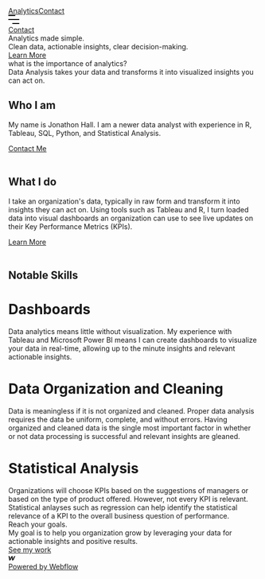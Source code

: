 <!DOCTYPE html>
<!-- This site was created in Webflow. https://www.webflow.com -->
<!-- Last Published: Thu Jun 29 2023 12:06:57 GMT+0000 (Coordinated Universal Time) -->
<html data-wf-domain="vegetable-analytics.webflow.io" data-wf-page="649d60706d73c18c0e9b99b0" data-wf-site="649d60706d73c18c0e9b9966" class="w-mod-js wf-montserrat-n1-active wf-montserrat-i1-active wf-montserrat-n2-active wf-montserrat-i2-active wf-montserrat-n3-active wf-montserrat-i3-active wf-montserrat-n4-active wf-montserrat-i4-active wf-montserrat-n5-active wf-montserrat-i5-active wf-montserrat-i6-active wf-montserrat-n7-active wf-montserrat-i7-active wf-montserrat-n8-active wf-montserrat-i8-active wf-montserrat-n9-active wf-montserrat-i9-active wf-montserrat-n6-active wf-active"><head>
<meta http-equiv="content-type" content="text/html; charset=UTF-8"><style>.wf-force-outline-none[tabindex="-1"]:focus{outline:none;}</style><meta charset="utf-8"><title>Business - Webflow HTML website template</title><meta content="Business - Webflow HTML website template" property="og:title"><meta content="https://uploads-ssl.webflow.com/5c6eb5400253230156de2bd6/5cdc268dd7274d5c05c6009a_Business%20SEO.jpg" property="og:image"><meta content="Business - Webflow HTML website template" property="twitter:title"><meta content="https://uploads-ssl.webflow.com/5c6eb5400253230156de2bd6/5cdc268dd7274d5c05c6009a_Business%20SEO.jpg" property="twitter:image"><meta content="width=device-width, initial-scale=1" name="viewport"><meta content="Webflow" name="generator"><link href="VegetableAnalytics_files/vegetable-analytics.webflow.72ded3b04.css" rel="stylesheet" type="text/css"><link href="https://fonts.googleapis.com/" rel="preconnect"><link href="https://fonts.gstatic.com/" rel="preconnect" crossorigin="anonymous"><script src="VegetableAnalytics_files/webfont.js" type="text/javascript"></script><link rel="stylesheet" href="VegetableAnalytics_files/css.css" media="all"><script type="text/javascript">WebFont.load({  google: {    families: ["Montserrat:100,100italic,200,200italic,300,300italic,400,400italic,500,500italic,600,600italic,700,700italic,800,800italic,900,900italic"]  }});</script><script type="text/javascript">!function(o,c){var n=c.documentElement,t=" w-mod-";n.className+=t+"js",("ontouchstart"in o||o.DocumentTouch&&c instanceof DocumentTouch)&&(n.className+=t+"touch")}(window,document);</script><link href="https://uploads-ssl.webflow.com/img/favicon.ico" rel="shortcut icon" type="image/x-icon"><link href="https://uploads-ssl.webflow.com/img/webclip.png" rel="apple-touch-icon"></head><body><div data-collapse="medium" data-animation="default" data-duration="400" data-easing="ease" data-easing2="ease" role="banner" class="navigation w-nav"><div class="navigation-wrap"><div class="menu"><nav role="navigation" class="navigation-items w-nav-menu"><a href="https://vegetable-analytics.webflow.io/team" class="navigation-item w-nav-link">Analytics</a><a href="https://vegetable-analytics.webflow.io/contact" class="navigation-item w-nav-link">Contact</a></nav><div class="menu-button w-nav-button" style="-webkit-user-select: text;" aria-label="menu" role="button" tabindex="0" aria-controls="w-nav-overlay-0" aria-haspopup="menu" aria-expanded="false"><img src="VegetableAnalytics_files/649d60706d73c18c0e9b99d2_menu-icon.png" alt="" class="menu-icon" width="22"></div></div><a href="mailto:mail@business.com?subject=You've%20got%20mail!" class="button cc-contact-us w-inline-block"><div class="text-block">Contact</div></a></div><div class="w-nav-overlay" data-wf-ignore="" id="w-nav-overlay-0"></div></div><div class="section cc-store-home-wrap"><div class="intro-header"><div class="intro-content cc-homepage"><div class="intro-text"><div class="heading-jumbo">Analytics made simple.</div><div class="paragraph-bigger cc-bigger-white-light">Clean data, actionable insights, clear decision-making.<br></div></div><a href="https://vegetable-analytics.webflow.io/about" class="button cc-jumbo-button cc-jumbo-white w-inline-block"><div>Learn More</div></a></div></div><div class="container"><div class="motto-wrap"><div class="label cc-light">what is the importance of analytics?</div><div class="heading-jumbo-small">Data Analysis takes your data and transforms it into visualized insights you can act on.<br></div></div><div class="divider"></div><div class="home-content-wrap"><div class="w-layout-grid about-grid"><div id="w-node-_86e64837-0616-515b-4568-76c147234d34-0e9b99b0"><div class="home-section-wrap"><h2 class="section-heading">Who I am</h2><p class="paragraph-light">My name is Jonathon Hall. I am a newer data analyst with experience in R, Tableau, SQL, Python, and Statistical Analysis.</p></div><a href="https://vegetable-analytics.webflow.io/about" class="button w-inline-block"><div>Contact Me</div></a></div><img src="VegetableAnalytics_files/649d635c8b2660e3b5aad3a9_Selfie.jpg" id="w-node-_86e64837-0616-515b-4568-76c147234d3f-0e9b99b0" sizes="(max-width: 479px) 100vw, (max-width: 767px) 96vw, (max-width: 1079px) 100vw, 1079px" srcset="VegetableAnalytics_files/649d635c8b2660e3b5aad3a9_Selfie-p-500.jpg 500w, VegetableAnalytics_files/649d635c8b2660e3b5aad3a9_Selfie-p-800.jpg 800w, VegetableAnalytics_files/649d635c8b2660e3b5aad3a9_Selfie.jpg 1079w" alt=""></div><div class="w-layout-grid about-grid cc-about-2"><div id="w-node-_86e64837-0616-515b-4568-76c147234d41-0e9b99b0"><div class="home-section-wrap"><h2 class="section-heading">What I&nbsp;do</h2><p class="paragraph-light">I
 take an organization's data, typically in raw form and transform it 
into insights they can act on. Using tools such as Tableau and R, I turn
 loaded data into visual dashboards an organization can use to see live 
updates on their Key Performance Metrics (KPIs).</p></div><a href="https://vegetable-analytics.webflow.io/team" class="button w-inline-block"><div>Learn More</div></a></div><img src="VegetableAnalytics_files/649d62dcfa9613aa95ca8fa0_pexels-burak-the-weekender-186461.jpg" id="w-node-_86e64837-0616-515b-4568-76c147234d4c-0e9b99b0" sizes="(max-width: 479px) 100vw, (max-width: 767px) 96vw, 100vw" srcset="VegetableAnalytics_files/649d62dcfa9613aa95ca8fa0_pexels-burak-the-weekender-1864_004.jpg 500w, VegetableAnalytics_files/649d62dcfa9613aa95ca8fa0_pexels-burak-the-weekender-1864_003.jpg 800w, VegetableAnalytics_files/649d62dcfa9613aa95ca8fa0_pexels-burak-the-weekender-1864_002.jpg 1080w, VegetableAnalytics_files/649d62dcfa9613aa95ca8fa0_pexels-burak-the-weekender-1864_005.jpg 1600w, VegetableAnalytics_files/649d62dcfa9613aa95ca8fa0_pexels-burak-the-weekender-186461-p.jpg 2000w, VegetableAnalytics_files/649d62dcfa9613aa95ca8fa0_pexels-burak-the-weekender-1864_006.jpg 2600w, VegetableAnalytics_files/649d62dcfa9613aa95ca8fa0_pexels-burak-the-weekender-1864_007.jpg 3200w, VegetableAnalytics_files/649d62dcfa9613aa95ca8fa0_pexels-burak-the-weekender-186461.jpg 5472w" alt=""></div></div></div></div><div class="section"><div class="container"><div class="blog-heading"><h2 class="work-heading">Notable Skills</h2><div class="w-layout-blockcontainer container-3 w-container"><div class="w-layout-blockcontainer container-4 w-container"><h1 class="heading-6">Dashboards</h1><div class="text-block-10">Data
 analytics means little without visualization. My experience with 
Tableau and Microsoft Power BI means I can create dashboards to 
visualize your data in real-time, allowing up to the minute insights and
 relevant actionable insights.</div></div><div class="w-layout-blockcontainer container-5 w-container"><div class="w-layout-blockcontainer container-7 w-container"><h1 class="heading-6">Data Organization and Cleaning</h1><div class="text-block-11">Data
 is meaningless if it is not organized and cleaned. Proper data analysis
 requires the data be uniform, complete, and without errors. Having 
organized and cleaned data is the single most important factor in 
whether or not data processing is successful and relevant insights are 
gleaned.</div></div></div><div class="w-layout-blockcontainer container-6 w-container"><div class="w-layout-blockcontainer w-container"><h1 class="heading-6">Statistical Analysis</h1><div>Organizations
 will choose KPIs based on the suggestions of managers or based on the 
type of product offered. However, not every KPI is relevant. Statistical
 anlayses such as regression can help identify the statistical relevance
 of a KPI to the overall business question of performance.</div></div></div></div></div></div></div><div class="section cc-cta"><div class="container"><div class="cta-wrap"><div><div class="cta-text"><div class="heading-jumbo-small">Reach your goals.<br></div><div class="paragraph-bigger cc-bigger-light">My goal is to help you organization grow by leveraging your data for actionable insights and positive results.<br></div></div><a href="https://vegetable-analytics.webflow.io/contact" class="button cc-jumbo-button w-inline-block"><div>See my work</div></a></div></div></div></div><div class="section"><div class="container"><div class="footer-wrap"><a href="https://webflow.com/" target="_blank" class="webflow-link w-inline-block"><img src="VegetableAnalytics_files/649d60706d73c18c0e9b99e0_webflow-w-small@2x.png" alt="" class="webflow-logo-tiny" width="15"><div class="paragraph-tiny">Powered by Webflow</div></a></div></div></div><script src="VegetableAnalytics_files/jquery-3.5.1.min.dc5e7f18c8.js" type="text/javascript" integrity="sha256-9/aliU8dGd2tb6OSsuzixeV4y/faTqgFtohetphbbj0=" crossorigin="anonymous"></script><script src="VegetableAnalytics_files/webflow.7ec38c71a.js" type="text/javascript"></script><script src="VegetableAnalytics_files/app.js" type="text/javascript"></script></body></html>
